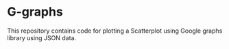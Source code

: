 # G-graphs
This repository contains code for plotting a Scatterplot using Google graphs library using JSON data.